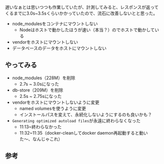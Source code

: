 遅いなぁとは思いつつも作業していたが、計測してみると、レスポンスが返ってくるまでに3.0s~3.5sくらいかかっていたので、流石に改善しないとと思った。

- node_modulesをコンテナにマウントしない
  - Nodeはホストで動かしたほうが速い（本当？）のでホストで動かしている
- vendorをホストにマウントしない
- データベースのデータをホストにマウントしない

## やってみる

- node_modules（228M）を削除
  - 2.7s ~ 3.0sになった
- db-store（209M）を削除
  - 2.5s ~ 2.75sになった
- vendorをホストにマウントしないように変更
  - named volumesを使うように変更
  - インストールパスを変えて、永続化しないようにするのも良いかも？
- `Generating optimized autoload files`が永遠に終わらなくなった
  - 11:13~終わらなかった
  - 11:32~11:35（docker-cleanしてdocker daemon再起動すると動いた〜、なんじゃこれ）

## 参考

